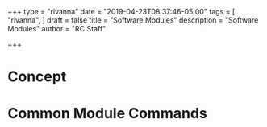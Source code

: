 +++
type = "rivanna"
date = "2019-04-23T08:37:46-05:00"
tags = [
  "rivanna",
]
draft = false
title = "Software Modules"
description = "Software Modules"
author = "RC Staff"

+++

# Concept

# Common Module Commands
